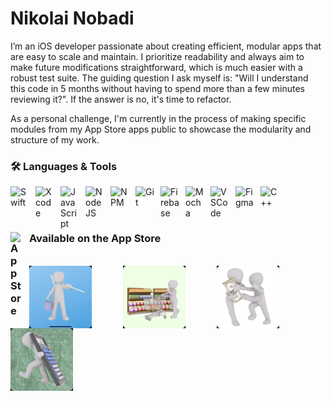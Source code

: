 # Nikolai Nobadi
I’m an iOS developer passionate about creating efficient, modular apps that are easy to scale and maintain. I prioritize readability and always aim to make future modifications straightforward, which is much easier with a robust test suite. The guiding question I ask myself is: "Will I understand this code in 5 months without having to spend more than a few minutes reviewing it?". If the answer is no, it's time to refactor.

As a personal challenge, I'm currently in the process of making specific modules from my App Store apps public to showcase the modularity and structure of my work.

### 🛠️ Languages & Tools
<img align="left" alt="Swift" width="30px" style="padding-right:10px;" src="https://cdn.jsdelivr.net/gh/devicons/devicon@latest/icons/swift/swift-original.svg"/>
<img align="left" alt="Xcode" width="30px" style="padding-right:10px;" img src="https://cdn.jsdelivr.net/gh/devicons/devicon@latest/icons/xcode/xcode-original.svg" />
<img align="left" alt="JavaScript" width="30px" style="padding-right:10px;" src="https://cdn.jsdelivr.net/gh/devicons/devicon/icons/javascript/javascript-plain.svg" />
<img align="left" alt="NodeJS" width="30px" style="padding-right:10px;" src="https://cdn.jsdelivr.net/gh/devicons/devicon/icons/nodejs/nodejs-original.svg" />
<img align="left" alt="NPM" width="30px" style="padding-right:10px;" img src="https://cdn.jsdelivr.net/gh/devicons/devicon@latest/icons/npm/npm-original-wordmark.svg" />
<img align="left" alt="Git" width="30px" style="padding-right:10px;" src="https://cdn.jsdelivr.net/gh/devicons/devicon/icons/git/git-original.svg" />
<img align="left" alt="Firebase" width="30px" style="padding-right:10px;" img src="https://cdn.jsdelivr.net/gh/devicons/devicon@latest/icons/firebase/firebase-original.svg" />
<img align="left" alt="Mocha" width="30px" style="padding-right:10px;" img src="https://cdn.jsdelivr.net/gh/devicons/devicon@latest/icons/mocha/mocha-original.svg" />
<img align="left" alt="VSCode" width="30px" style="padding-right:10px;" img src="https://cdn.jsdelivr.net/gh/devicons/devicon@latest/icons/vscode/vscode-original.svg" />
<img align="left" alt="Figma" width="30px" style="padding-right:10px;" img src="https://cdn.jsdelivr.net/gh/devicons/devicon@latest/icons/figma/figma-original.svg" />
<img align="left" alt="C++" width="30px" style="padding-right:10px;" src="https://cdn.jsdelivr.net/gh/devicons/devicon/icons/cplusplus/cplusplus-line.svg" />
<br />
<br />

#

### <img align="left" alt="App Store" width="20px" style="padding-right:10px;" src="https://upload.wikimedia.org/wikipedia/commons/6/67/App_Store_%28iOS%29.svg"/> Available on the App **Store**

<br />

<a href="https://apps.apple.com/app/icleanme/id1350310256">
    <img align="left" alt="iCleanMe" width="100px" style="padding-right:50px;" src="AppStoreIcons/iCleanMeIcon.jpg" >
</a>
<a href="https://apps.apple.com/us/app/igetgroceries/id1578530983">
    <img align="left" alt="iGetGroceries" width="100px" style="padding-right:50px;" src="AppStoreIcons/iGetGroceriesIcon.jpg" >
</a>
<a href="https://apps.apple.com/app/ioweyou-debt-tracker/id6450847298">
    <img align="left" alt="iOweYou" width="100px" style="padding-right:50px;"  src="AppStoreIcons/iOweYouIcon.jpg" >
</a>
<a href="https://apps.apple.com/us/app/iaddthree/id1389962750">
    <img align="left" alt="iAddThree" width="100px" style="padding-right:50px;" src="AppStoreIcons/iAddThreeIcon.jpg" >
</a>
